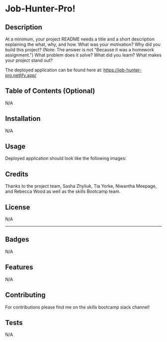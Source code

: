 # Job-Hunter-Pro!

## Description 

At a minimum, your project README needs a title and a short description explaining the what, why, and how. What was your motivation? Why did you build this project? (Note: The answer is not "Because it was a homework assignment.") What problem does it solve? What did you learn? What makes your project stand out? 

The deployed application can be found here at:
https://job-hunter-pro.netlify.app/



## Table of Contents (Optional)
N/A

## Installation

N/A


## Usage 
Deployed application should look like the following images:


## Credits
Thanks to the project team, Sasha Zhyliuk, Tia Yorke, Niwantha Meepage, and Rebecca Wood as well as the skills Bootcamp team.

## License
N/A

---


## Badges
N/A

## Features
N/A

## Contributing
For contributions please find me on the skills bootcamp slack channel!

## Tests
N/A
